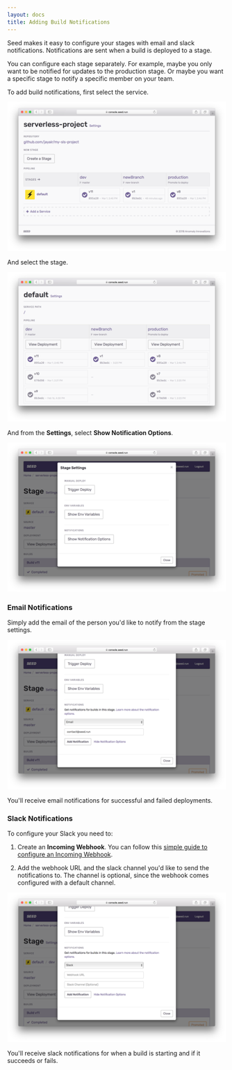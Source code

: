 ```yaml
---
layout: docs
title: Adding Build Notifications
---
```


Seed makes it easy to configure your stages with email and slack notifications. Notifications are sent when a build is deployed to a stage.

You can configure each stage separately. For example, maybe you only want to be notified for updates to the production stage. Or maybe you want a specific stage to notify a specific member on your team.

To add build notifications, first select the service.

![Select service](/assets/docs/adding-build-notifications/select-service.png)

And select the stage.

![Select service stage](/assets/docs/adding-build-notifications/select-service-stage.png)

And from the **Settings**, select **Show Notification Options**.

![Select service stage settings](/assets/docs/adding-build-notifications/select-service-stage-settings.png)

### Email Notifications

Simply add the email of the person you'd like to notify from the stage settings.

![Add email notification](/assets/docs/adding-build-notifications/add-email-notification.png)

You'll receive email notifications for successful and failed deployments.

### Slack Notifications

To configure your Slack you need to:

1. Create an **Incoming Webhook**. You can follow this [simple guide to configure an Incoming Webhook](https://get.slack.help/hc/en-us/articles/115005265063-Incoming-WebHooks-for-Slack).

2. Add the webhook URL and the slack channel you'd like to send the notifications to. The channel is optional, since the webhook comes configured with a default channel.

![Add slack notification](/assets/docs/adding-build-notifications/add-slack-notification.png)

You'll receive slack notifications for when a build is starting and if it succeeds or fails.
